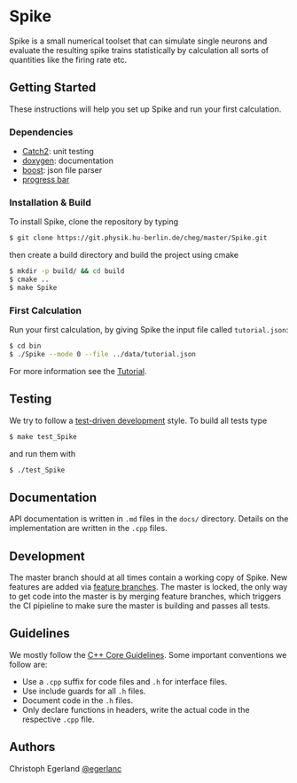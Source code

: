 # Spike
Spike is a small numerical toolset that can simulate single neurons and evaluate the resulting spike trains statistically by calculation all sorts of quantities like the firing rate etc.

## Getting Started
These instructions will help you set up Spike and run your first calculation.

### Dependencies
* [Catch2](https://github.com/catchorg/Catch2): unit testing
* [doxygen](http://doxygen.nl/): documentation
* [boost](https://www.boost.org/): json file parser
* [progress bar](https://github.com/prakhar1989/progress-cpp)

### Installation & Build
To install Spike, clone the repository by typing

```bash
$ git clone https://git.physik.hu-berlin.de/cheg/master/Spike.git
```

then create a build directory and build the project using cmake

```bash
$ mkdir -p build/ && cd build
$ cmake ..
$ make Spike
```

### First Calculation
Run your first calculation, by giving Spike the input file called `tutorial.json`:

```bash
$ cd bin
$ ./Spike --mode 0 --file ../data/tutorial.json
```

For more information see the [Tutorial](tutorial.md).

## Testing
We try to follow a [test-driven development](https://en.wikipedia.org/wiki/Test-driven_development) style.
To build all tests type

```bash
$ make test_Spike
```

and run them with

```bash
$ ./test_Spike
```


## Documentation
API documentation is written in `.md` files in the `docs/` directory.
Details on the implementation are written in the `.cpp` files.


## Development
The master branch should at all times contain a working copy of Spike.
New features are added via [feature branches](https://www.atlassian.com/git/tutorials/comparing-workflows/feature-branch-workflow).
The master is locked, the only way to get code into the master is by merging feature branches, which triggers the CI pipieline to make sure the master is building and passes all tests.


## Guidelines
We mostly follow the [C++ Core Guidelines](https://isocpp.github.io/CppCoreGuidelines/CppCoreGuidelines).
Some important conventions we follow are:
* Use a `.cpp` suffix for code files and `.h` for interface files.
* Use include guards for all `.h` files.
* Document code in the `.h` files.
* Only declare functions in headers, write the actual code in the respective `.cpp` file.


## Authors
Christoph Egerland [@egerlanc](https://git.physik.hu-berlin.de/egerlanc)
